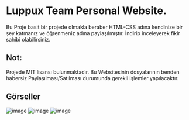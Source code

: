 # Luppux Team Personal Website.

Bu Proje basit bir projede olmakla beraber HTML-CSS adına kendinize bir şey katmanız ve öğrenmeniz adına paylaşılmıştır. İndirip inceleyerek fikir sahibi olabilirsiniz. 

## Not: 

Projede MIT lisansı bulunmaktadır. Bu Websitesinin dosyalarının benden habersiz Paylaşılması/Satılması durumunda gerekli işlemler yapılacaktır.

## Görseller

![image](https://user-images.githubusercontent.com/87658293/219654650-aad19b92-a57f-4634-8f1f-9cc321f8a05f.png)
![image](https://user-images.githubusercontent.com/87658293/219654686-5d458d7c-9bd9-4910-a2da-460f2e04608b.png)
![image](https://user-images.githubusercontent.com/87658293/219654724-91dbb079-db4c-41db-b4cc-358f291e0caa.png)
